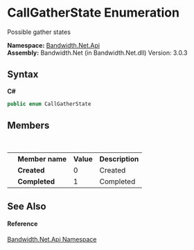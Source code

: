 ﻿# CallGatherState Enumeration
 

Possible gather states

**Namespace:**&nbsp;<a href ="N_Bandwidth_Net_Api.md">Bandwidth.Net.Api</a><br />**Assembly:**&nbsp;Bandwidth.Net (in Bandwidth.Net.dll) Version: 3.0.3

## Syntax

**C#**<br />
``` C#
public enum CallGatherState
```


## Members
&nbsp;<table><tr><th></th><th>Member name</th><th>Value</th><th>Description</th></tr><tr><td /><td target="F:Bandwidth.Net.Api.CallGatherState.Created">**Created**</td><td>0</td><td>Created</td></tr><tr><td /><td target="F:Bandwidth.Net.Api.CallGatherState.Completed">**Completed**</td><td>1</td><td>Completed</td></tr></table>

## See Also


#### Reference
<a href ="N_Bandwidth_Net_Api.md">Bandwidth.Net.Api Namespace</a><br />